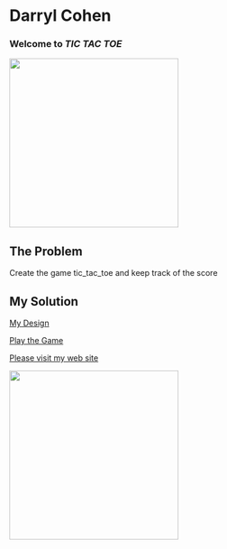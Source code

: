 Darryl Cohen
============

### **Welcome to _TIC TAC TOE_**

<img src=https://ibin.co/3a6a5yqSWXW2.jpg width="300">

## The Problem

Create the game tic_tac_toe and keep track of the score

## My Solution

[My Design](https://github.com/darrylcohen/dot_to_dot/blob/master/design.pdf)

[Play the Game](https://darrylcohen.github.io/tictactoe/)

[Please visit my web site](https://www.darrylcohen.com.au)

<a href="https://www.darrylcohen.com.au"> <img src=https://i.imgur.com/kbAnu4b.jpg width="300"></a>
